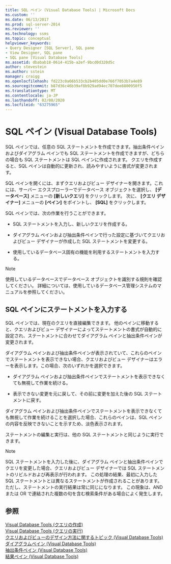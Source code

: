 ```yaml
---
title: SQL ペイン (Visual Database Tools) | Microsoft Docs
ms.custom: ''
ms.date: 06/13/2017
ms.prod: sql-server-2014
ms.reviewer: ''
ms.technology: ssms
ms.topic: conceptual
helpviewer_keywords:
- Query Designer [SQL Server], SQL pane
- View Designer, SQL pane
- SQL pane [Visual Database Tools]
ms.assetid: dbabab18-0614-415b-a2ef-9bcd0d320d5c
author: stevestein
ms.author: sstein
manager: craigg
ms.openlocfilehash: fd223c0a66b533cb2b405dd0e766f7053b7a4e89
ms.sourcegitcommit: b87d36c46b39af8b929ad94ec707dee8800950f5
ms.translationtype: MT
ms.contentlocale: ja-JP
ms.lasthandoff: 02/08/2020
ms.locfileid: "63275965"
---
```

# <a name="sql-pane-visual-database-tools"></a>SQL ペイン (Visual Database Tools)
  SQL ペインでは、任意の SQL ステートメントを作成できます。抽出条件ペインおよびダイアグラム ペインでも SQL ステートメントを作成できますが、どちらの場合も SQL ステートメントは SQL ペインに作成されます。 クエリを作成すると、SQL ペインは自動的に更新され、読みやすいように書式が変更されます。  
  
 SQL ペインを開くには、まずクエリおよびビュー デザイナーを開きます。これには、サーバー エクスプローラーでデータベース オブジェクトを選択し、 **[データベース]** メニューの **[新しいクエリ]** をクリックします。 次に、 **[クエリ デザイナー]** メニューの **[ペイン]** をポイントし、 **[SQL]** をクリックします。  
  
 SQL ペインでは、次の作業を行うことができます。  
  
-   SQL ステートメントを入力し、新しいクエリを作成する。  
  
-   ダイアグラム ペインおよび抽出条件ペインで行った設定に基づいてクエリおよびビュー デザイナーが作成した SQL ステートメントを変更する。  
  
-   使用しているデータベース固有の機能を利用するステートメントを入力する。  
  
> [!NOTE]  
>  使用しているデータベースでデータベース オブジェクトを識別する規則を確認してください。 詳細については、使用しているデータベース管理システムのマニュアルを参照してください。  
  
## <a name="statements-in-the-sql-pane"></a>SQL ペインにステートメントを入力する  
 SQL ペインでは、現在のクエリを直接編集できます。 他のペインに移動すると、クエリおよびビュー デザイナーによってステートメントの書式が自動的に設定され、ステートメントに合わせてダイアグラム ペインと抽出条件ペインが変更されます。  
  
 ダイアグラム ペインおよび抽出条件ペインが表示されていて、これらのペインでステートメントを表示できない場合、クエリおよびビュー デザイナーはエラーを表示します。この場合、次のいずれかを選択できます。  
  
-   ダイアグラム ペインおよび抽出条件ペインでステートメントを表示できなくても無視して作業を続ける。  
  
-   表示できない変更を元に戻して、その前に変更を加えた後の SQL ステートメントに戻す。  
  
 ダイアグラム ペインおよび抽出条件ペインでステートメントを表示できなくても無視して作業を続けることを選択した場合、これらのペインは、SQL ペインの内容を反映できないことを示すため、淡色表示されます。  
  
 ステートメントの編集と実行は、他の SQL ステートメントと同じように実行できます。  
  
> [!NOTE]  
>  SQL ステートメントを入力した後に、ダイアグラム ペインと抽出条件ペインでクエリを変更した場合、クエリおよびビュー デザイナーでは SQL ステートメントのリビルドおよび再表示が行われます。 この処理の結果、最初に入力した SQL ステートメントとは異なるステートメントが作成されることがあります。ただし、ステートメントの実行結果は常に同じになります。 この現象は、AND または OR で連結された複数の句を含む検索条件がある場合によく発生します。  
  
## <a name="see-also"></a>参照  
 [Visual Database Tools &#40;クエリの作成&#41;](visual-database-tools.md)   
 [Visual Database Tools &#40;クエリの実行&#41;](run-queries-visual-database-tools.md)   
 [クエリおよびビューのデザイン方法に関するトピック &#40;Visual Database Tools&#41;](design-queries-and-views-how-to-topics-visual-database-tools.md)   
 [ダイアグラムペイン &#40;Visual Database Tools&#41;](diagram-pane-visual-database-tools.md)   
 [抽出条件ペイン &#40;Visual Database Tools&#41;](criteria-pane-visual-database-tools.md)   
 [結果ペイン (Visual Database Tools)](results-pane-visual-database-tools.md)  
  
  

